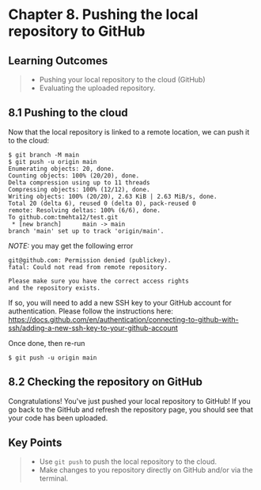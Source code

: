 # Chapter 8. Pushing the local repository to GitHub

## Learning Outcomes
> - Pushing your local repository to the cloud (GitHub)
> - Evaluating the uploaded repository.

## 8.1 Pushing to the cloud

Now that the local repository is linked to a remote location, we can push it to the cloud:

~~~console
$ git branch -M main
$ git push -u origin main
Enumerating objects: 20, done.
Counting objects: 100% (20/20), done.
Delta compression using up to 11 threads
Compressing objects: 100% (12/12), done.
Writing objects: 100% (20/20), 2.63 KiB | 2.63 MiB/s, done.
Total 20 (delta 6), reused 0 (delta 0), pack-reused 0
remote: Resolving deltas: 100% (6/6), done.
To github.com:tmehta12/test.git
 * [new branch]      main -> main
branch 'main' set up to track 'origin/main'.
~~~

*NOTE:* you may get the following error
~~~console
git@github.com: Permission denied (publickey).
fatal: Could not read from remote repository.

Please make sure you have the correct access rights
and the repository exists.
~~~

If so, you will need to add a new SSH key to your GitHub account for authentication. Please follow the instructions here: https://docs.github.com/en/authentication/connecting-to-github-with-ssh/adding-a-new-ssh-key-to-your-github-account 

Once done, then re-run
~~~console
$ git push -u origin main
~~~

## 8.2 Checking the repository on GitHub

Congratulations! You've just pushed your local repository to GitHub!
If you go back to the GitHub and refresh the repository page, you should see that your code has been uploaded.

## Key Points
> - Use `git push` to push the local repository to the cloud. 
> - Make changes to you repository directly on GitHub and/or via the terminal. 
